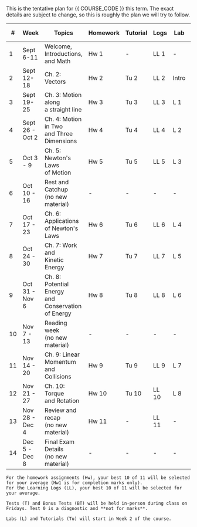 This is the tentative plan for {{ COURSE_CODE }} this term.
The exact details are subject to change, so this is roughly the plan we will try to follow.

| #  | Week            | Topics                                                   | Homework | Tutorial | Logs  | Lab   | Tests  | Material Tested |
|----|-----------------|----------------------------------------------------------|----------|----------|-------|-------|--------|-----------------|
| 1  | Sept 6-11       | Welcome, Introductions, <br />and Math                   | Hw 1     | -        | LL 1  | -     | T 0    | Unsyllabus      |
| 2  | Sept 12-18      | Ch. 2: Vectors                                           | Hw 2     | Tu 2     | LL 2  | Intro | -      | -               |
| 3  | Sept 19-25      | Ch. 3: Motion along <br />a straight line                | Hw 3     | Tu 3     | LL 3  | L 1   | T 1    | Chs. 1-3        |
| 4  | Sept 26 - Oct 2 | Ch. 4: Motion in Two <br />and Three Dimensions          | Hw 4     | Tu 4     | LL 4  | L 2   | (BT 1) | -               |
| 5  | Oct 3 - 9       | Ch. 5: Newton's Laws <br />of Motion                     | Hw 5     | Tu 5     | LL 5  | L 3   | T 2    | Ch. 4           |
| 6  | Oct 10 - 16     | Rest and Catchup <br />(no new material)                 | -        | -        | -     | -     | -      | -               |
| 7  | Oct 17 - 23     | Ch. 6: Applications <br />of Newton's Laws               | Hw 6     | Tu 6     | LL 6  | L 4   | (BT 2) | -               |
| 8  | Oct 24 - 30     | Ch. 7: Work and <br />Kinetic Energy                     | Hw 7     | Tu 7     | LL 7  | L 5   | T 3    | Chs. 5-6        |
| 9  | Oct 31 - Nov 6  | Ch. 8: Potential Energy <br />and Conservation of Energy | Hw 8     | Tu 8     | LL 8  | L 6   | (BT 3) | -               |
| 10 | Nov 7 - 13      | Reading week <br />(no new material)                     | -        | -        | -     | -     | -      | -               |
| 11 | Nov 14 - 20     | Ch. 9: Linear Momentum <br />and Collisions              | Hw 9     | Tu 9     | LL 9  | L 7   | T 4    | Chs. 7-8        |
| 12 | Nov 21 - 27     | Ch. 10: Torque <br />and Rotation                        | Hw 10    | Tu 10    | LL 10 | L 8   | (BT 4) |                 |
| 13 | Nov 28 - Dec 4  | Review and recap <br />(no new material)                 | Hw 11    | -        | LL 11 | -     | T 5    | Ch. 9-10        |
| 14 | Dec 5 - Dec 8   | Final Exam Details <br />(no new material)               | -        | -        | -     | -     | (BT 5) | -               |

```{note}
For the homework assignments (Hw), your best 10 of 11 will be selected for your average (Hw1 is for completion marks only).
For the Learning Logs (LL), your best 10 of 11 will be selected for your average.
``` 

```{note}
Tests (T) and Bonus Tests (BT) will be held in-person during class on Fridays. Test 0 is a diagnostic and **not for marks**.
```

```{note}
Labs (L) and Tutorials (Tu) will start in Week 2 of the course.
```